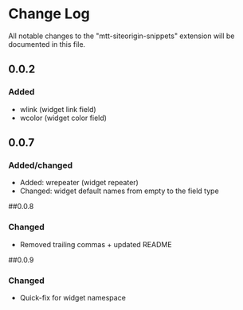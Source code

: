 # Change Log
All notable changes to the "mtt-siteorigin-snippets" extension will be documented in this file.

## 0.0.2
### Added
- wlink (widget link field)
- wcolor (widget color field)

## 0.0.7
### Added/changed
- Added: wrepeater (widget repeater)
- Changed: widget default names from empty to the field type

##0.0.8
### Changed
- Removed trailing commas + updated README

##0.0.9
### Changed
- Quick-fix for widget namespace